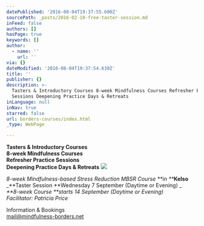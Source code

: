 ```yaml
---
datePublished: '2016-08-04T19:37:55.600Z'
sourcePath: _posts/2016-02-10-free-taster-session.md
inFeed: false
authors: []
hasPage: true
keywords: []
author:
  - name: ''
    url: ''
via: {}
dateModified: '2016-08-04T19:37:54.630Z'
title: ''
publisher: {}
description: >-
  Tasters & Introductory Courses 8-week Mindfulness Courses Refresher Practice
  Sessions Deepening Practice Days & Retreats
inLanguage: null
inNav: true
starred: false
url: borders-courses/index.html
_type: WebPage

---
```

**Tasters & Introductory Courses**  
**8-week Mindfulness Courses**  
**Refresher Practice Sessions**  
**Deepening Practice Days & Retreats**
![](https://s3-us-west-2.amazonaws.com/the-grid-img/p/9309540a716a5db6e71073aca453ed2849be698b.jpg)

_8-week Mindfulness-based Stress Reduction MBSR Course **in **_**Kelso**  
_**Taster Session **Wednesday 7 September (Daytime or Evening) _  
_**8-week Course **starts 14 September (Daytime or Evening)_  
_Facilitator: Patricia Price_

Information & Bookings  
mail@mindfulness-borders.net